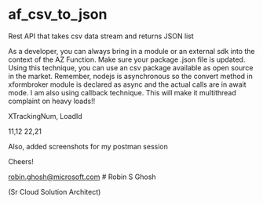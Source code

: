 # af_csv_to_json
Rest API that takes csv data stream and returns JSON list



As a developer, you can always bring in a module or an external sdk into the context of the AZ Function. Make sure your 
package .json file is updated. Using this 
technique, you can use an csv package available as open source in the market.
Remember, nodejs is asynchronous so the convert method in xformbroker module is declared as async and the actual calls
 are in await mode. I am also using callback technique. This will make it multithread complaint on heavy loads!!



XTrackingNum, LoadId

11,12
22,21

Also, added screenshots for my postman session

Cheers!

robin.ghosh@microsoft.com   # Robin S Ghosh

(Sr Cloud Solution Architect)


